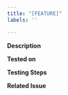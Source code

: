 ```yaml
---
title: "[FEATURE]"
labels: ''

---
```


**Description**


**Tested on**


**Testing Steps**


**Related Issue**


